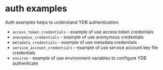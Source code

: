 # auth examples

Auth examples helps to understand YDB authentication:
* `access_token_credentials` - example of use access token credentials
* `anonymous_credentials` - example of use anonymous credentials
* `metadata_credentials` - example of use metadata credentials
* `service_account_credentials` - example of use service account key file credentials
* `environ` - example of use environment variables to configure YDB authenticate
